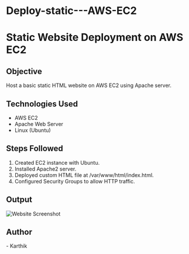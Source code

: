 # Deploy-static---AWS-EC2

# Static Website Deployment on AWS EC2

## Objective
Host a basic static HTML website on AWS EC2 using Apache server.

## Technologies Used
- AWS EC2
- Apache Web Server
- Linux (Ubuntu)

## Steps Followed
1. Created EC2 instance with Ubuntu.
2. Installed Apache2 server.
3. Deployed custom HTML file at /var/www/html/index.html.
4. Configured Security Groups to allow HTTP traffic.

## Output
![Website Screenshot](screenshot.png)

## Author
- Karthik
